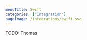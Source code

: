 ```yaml
---
menuTitle: Swift
categories: ["Integration"]
pageImage: /integrations/swift.svg
---
```


TODO: Thomas
